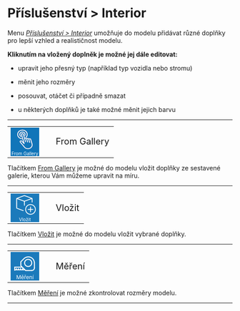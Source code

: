 
<h1>Příslušenství &gt; Interior</h1>

  <p>Menu <u><i>Příslušenství &gt; Interior</i></u> umožňuje do modelu přidávat různé doplňky pro lepší vzhled a realističnost modelu.</p>

  <p><b>Kliknutím na vložený doplněk je možné jej dále editovat:</b></p>
    <ul>
      <li><p>upravit jeho přesný typ (například typ vozidla nebo stromu)</p></li>
      <li><p>měnit jeho rozměry</p></li>
      <li><p>posouvat, otáčet či případně smazat</p></li>
      <li><p>u některých doplňků je také možné měnit jejich barvu</p></li>
    </ul>

  <hr class="main"> <!-- Vodorovná čára jako oddělovač sekce -->

  <table>
      <tr>
        <td>
          <div style="position: relative; width: 64px; height: 64px;">
            <img src="img/SelectIcon64x64.png" alt="SelectIcon64x64.png" width="64" height="64">
            <div style="position: absolute; bottom: 0; width: 100%; background: none; color: white; font-size: 10px; text-align: center;">
              From Gallery
            </div>
          </div>
        </td>
        <td style="vertical-align: middle; font-size: 20px; padding-left: 30px;">
          From Gallery
        </td>
      </tr>
    </table>

  <p>Tlačítkem <u>From Gallery</u> je možné do modelu vložit doplňky ze sestavené galerie, kterou Vám můžeme upravit na míru.</p>

  <hr class="main"> <!-- Vodorovná čára jako oddělovač sekce -->

  <table>
      <tr>
        <td>
          <div style="position: relative; width: 64px; height: 64px;">
            <img src="img/MainInsert64x64.png" alt="MainInsert64x64.png" width="64" height="64">
            <div style="position: absolute; bottom: 0; width: 100%; background: none; color: white; font-size: 10px; text-align: center;">
              Vložit
            </div>
          </div>
        </td>
        <td style="vertical-align: middle; font-size: 20px; padding-left: 30px;">
          Vložit
        </td>
      </tr>
    </table>

  <p>Tlačítkem <u>Vložit</u> je možné do modelu vložit vybrané doplňky.</p>

  <hr class="main"> <!-- Vodorovná čára jako oddělovač sekce -->

  <table>
      <tr>
        <td>
          <div style="position: relative; width: 64px; height: 64px;">
            <img src="img/TapeMeasureIcon64x64.png" alt="TapeMeasureIcon64x64.png" width="64" height="64">
            <div style="position: absolute; bottom: 0; width: 100%; background: none; color: white; font-size: 12px; text-align: center;">
              Měření
            </div>
          </div>
        </td>
        <td style="vertical-align: middle; font-size: 20px; padding-left: 30px;">
          Měření
        </td>
      </tr>
    </table>

  <p>Tlačítkem <u>Měření</u> je možné zkontrolovat rozměry modelu.</p>

  <hr class="main"> <!-- Vodorovná čára jako oddělovač sekce -->

<!-- product: HiStruct Building Configurator -->
